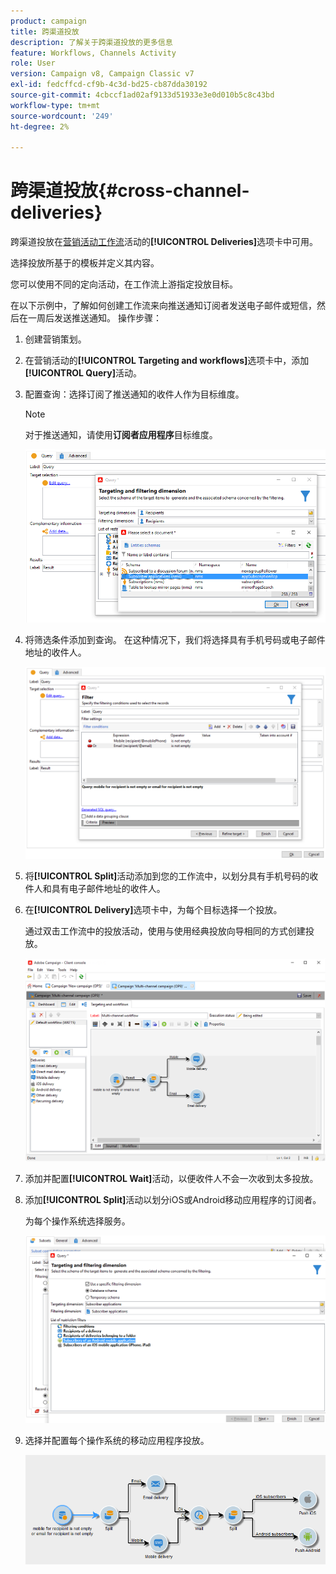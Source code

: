 ```yaml
---
product: campaign
title: 跨渠道投放
description: 了解关于跨渠道投放的更多信息
feature: Workflows, Channels Activity
role: User
version: Campaign v8, Campaign Classic v7
exl-id: fedcffcd-cf9b-4c3d-bd25-cb87dda30192
source-git-commit: 4cbccf1ad02af9133d51933e3e0d010b5c8c43bd
workflow-type: tm+mt
source-wordcount: '249'
ht-degree: 2%

---
```


# 跨渠道投放{#cross-channel-deliveries}

跨渠道投放在[营销活动工作流](campaign-workflows.md)活动的&#x200B;**[!UICONTROL Deliveries]**&#x200B;选项卡中可用。

选择投放所基于的模板并定义其内容。

您可以使用不同的定向活动，在工作流上游指定投放目标。

在以下示例中，了解如何创建工作流来向推送通知订阅者发送电子邮件或短信，然后在一周后发送推送通知。 操作步骤：

1. 创建营销策划。
1. 在营销活动的&#x200B;**[!UICONTROL Targeting and workflows]**&#x200B;选项卡中，添加&#x200B;**[!UICONTROL Query]**&#x200B;活动。
1. 配置查询：选择订阅了推送通知的收件人作为目标维度。

   >[!NOTE]
   >
   >对于推送通知，请使用&#x200B;**订阅者应用程序**&#x200B;目标维度。

   ![](assets/cross_channel_delivery_1.png)

1. 将筛选条件添加到查询。 在这种情况下，我们将选择具有手机号码或电子邮件地址的收件人。

   ![](assets/cross_channel_delivery_2.png)

1. 将&#x200B;**[!UICONTROL Split]**&#x200B;活动添加到您的工作流中，以划分具有手机号码的收件人和具有电子邮件地址的收件人。
1. 在&#x200B;**[!UICONTROL Delivery]**&#x200B;选项卡中，为每个目标选择一个投放。

   通过双击工作流中的投放活动，使用与使用经典投放向导相同的方式创建投放。

   ![](assets/cross_channel_delivery_3.png)

1. 添加并配置&#x200B;**[!UICONTROL Wait]**&#x200B;活动，以便收件人不会一次收到太多投放。
1. 添加&#x200B;**[!UICONTROL Split]**&#x200B;活动以划分iOS或Android移动应用程序的订阅者。

   为每个操作系统选择服务。

   ![](assets/cross_channel_delivery_4.png)

1. 选择并配置每个操作系统的移动应用程序投放。

   ![](assets/cross_channel_delivery_5.png)
